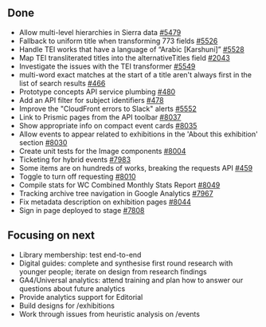 ## Done
-	Allow multi-level hierarchies in Sierra data [#5479](https://github.com/wellcomecollection/platform/issues/5479)
-	Fallback to uniform title when transforming 773 fields [#5526](https://github.com/wellcomecollection/platform/issues/5526)
-	Handle TEI works that have a language of “Arabic [Karshuni]” [#5528](https://github.com/wellcomecollection/platform/issues/5528)
-	Map TEI transliterated titles into the alternativeTitles field [#2043](https://github.com/wellcomecollection/catalogue-pipeline/issues/2043)
-	Investigate the issues with the TEI transformer [#5549](https://github.com/wellcomecollection/platform/issues/5549)
-	multi-word exact matches at the start of a title aren't always first in the list of search results [#466](https://github.com/wellcomecollection/catalogue-api/issues/466)
-	Prototype concepts API service plumbing [#480](https://github.com/wellcomecollection/catalogue-api/issues/480)
-	Add an API filter for subject identifiers [#478](https://github.com/wellcomecollection/catalogue-api/issues/478)
-	Improve the "CloudFront errors to Slack" alerts [#5552](https://github.com/wellcomecollection/platform/issues/5552)
-	Link to Prismic pages from the API toolbar [#8037](https://github.com/wellcomecollection/wellcomecollection.org/pull/8037)
-	Show appropriate info on compact event cards [#8035](https://github.com/wellcomecollection/wellcomecollection.org/pull/8035)
-	Allow events to appear related to exhibitions in the 'About this exhibition' section [#8030](https://github.com/wellcomecollection/wellcomecollection.org/issues/8030)
-	Create unit tests for the Image components [#8004](https://github.com/wellcomecollection/wellcomecollection.org/issues/8004)
-	Ticketing for hybrid events [#7983](https://github.com/wellcomecollection/wellcomecollection.org/issues/7983)
-	Some items are on hundreds of works, breaking the requests API [#459](https://github.com/wellcomecollection/catalogue-api/issues/459)
-	Toggle to turn off requesting [#8010](https://github.com/wellcomecollection/wellcomecollection.org/issues/8010)
-	Compile stats for WC Combined Monthly Stats Report [#8049](https://github.com/wellcomecollection/wellcomecollection.org/issues/8049)
-	Tracking archive tree navigation in Google Analytics [#7967](https://github.com/wellcomecollection/wellcomecollection.org/issues/7967)
-	Fix metadata description on exhibition pages [#8044](https://github.com/wellcomecollection/wellcomecollection.org/issues/8044)
-	Sign in page deployed to stage [#7808](https://github.com/wellcomecollection/wellcomecollection.org/issues/7808)


## Focusing on next
-	Library membership: test end-to-end
-	Digital guides: complete and synthesise first round research with younger people; iterate on design from research findings
-	GA4/Universal analytics: attend training and plan how to answer our questions about future analytics
-	Provide analytics support for Editorial
-	Build designs for /exhibitions
-	Work through issues from heuristic analysis on /events 

